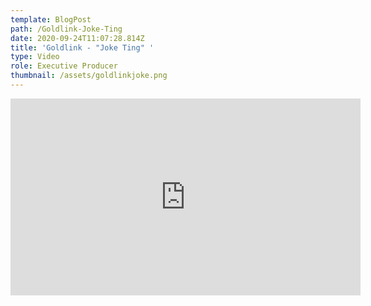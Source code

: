 ```yaml
---
template: BlogPost
path: /Goldlink-Joke-Ting
date: 2020-09-24T11:07:28.814Z
title: 'Goldlink - "Joke Ting" '
type: Video
role: Executive Producer
thumbnail: /assets/goldlinkjoke.png
---
```

<iframe width="560" height="315" src="https://www.youtube.com/embed/WDq0dJbu8sE" frameborder="0" allow="accelerometer; autoplay; clipboard-write; encrypted-media; gyroscope; picture-in-picture" allowfullscreen></iframe>
